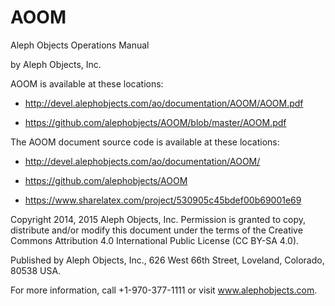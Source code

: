 # AOOM
Aleph Objects Operations Manual

by Aleph Objects, Inc.

AOOM is available at these locations:

* http://devel.alephobjects.com/ao/documentation/AOOM/AOOM.pdf

* https://github.com/alephobjects/AOOM/blob/master/AOOM.pdf


The AOOM document source code is available at these locations:

* http://devel.alephobjects.com/ao/documentation/AOOM/

* https://github.com/alephobjects/AOOM

* https://www.sharelatex.com/project/530905c45bdef00b69001e69


Copyright 2014, 2015 Aleph Objects, Inc.
Permission is granted to copy, distribute and/or modify
this document under the terms of the
Creative Commons Attribution 4.0 International Public License
(CC BY-SA 4.0).

Published by Aleph Objects, Inc., 626 West 66th Street, Loveland, Colorado, 80538 USA.

For more information, call +1-970-377-1111 or visit www.alephobjects.com.

